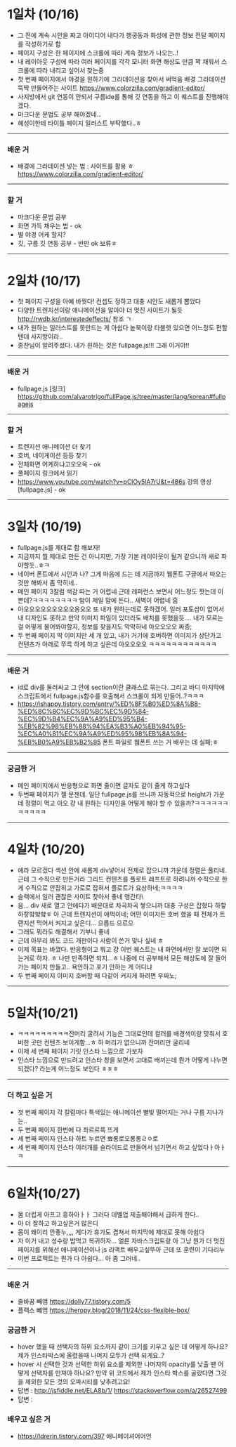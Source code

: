 # 1일차 (10/16)
- 그 전에 계속 시안을 짜고 아이디어 내다가 행궁동과 화성에 관한 정보 전달 페이지를 작성하기로 함
- 페이지 구성은 한 페이지에 스크롤에 따라 계속 정보가 나오는..!
- 내 레이아웃 구성에 따라 여러 페이지를 각각 모니터 화면 해상도 만큼 꽉 채워서 스크롤에 따라 내리고 싶어서 찾는중
- 첫 번째 페이지에서 야경을 원하기에 그라데이션을 찾아서 써먹음 배경 그라데이션 뚝딱 만들어주는 사이트 https://www.colorzilla.com/gradient-editor/
- 사지방에서 git 연동이 안되서 구름ide를 통해 깃 연동을 하고 이 퀘스트를 진행해야겠다.
- 마크다운 문법도 공부 해야겠네...
- 혜성이한테 타이틀 페이지 일러스트 부탁했다..ㅎ
---
### 배운 거
- 배경에 그라데이션 넣는 법 : 사이트를 활용 ㅎ https://www.colorzilla.com/gradient-editor/
---
### 할 거
- 마크다운 문법 공부
- 화면 가득 채우는 법 - ok
- 별 야경 어케 할지?
- 깃, 구름 깃 연동 공부 - 반만 ok 보류ㅎ
---
# 2일차 (10/17)
- 첫 페이지 구성을 아예 바꿧다! 컨셉도 정하고 대충 시안도 새롭게 뽑았다
- 다양한 트렌지션이랑 애니메이션을 알아야 더 멋진 사이트가 될듯 http://rwdb.kr/interestedeffects/ 참조 ㄱ
- 내가 원하는 일러스트를 못만드는 게 아쉽다 놑북이랑 타블렛 있으면 어느정도 편할텐데 사지방이라..
- 종찬님이 알려주셨다. 내가 원하는 것은 fullpage.js!!! 그래 이거야!!
---
### 배운 거
- fullpage.js [링크] https://github.com/alvarotrigo/fullPage.js/tree/master/lang/korean#fullpagejs
---
### 할 거
- 트렌지션 애니메이션 더 찾기
- 호버, 네이게이션 등등 찾기
- 전체화면 어케하냐고오오옥 - ok
- 풀페이지 링크에서 읽기
- https://www.youtube.com/watch?v=pClOy5lA7rU&t=486s 강의 영상 [fullpage.js] - ok
---
# 3일차 (10/19)
- fullpage.js를 제대로 함 해보자!
- 지금까지 뭘 제대로 만든 건 아니지만, 가장 기본 레이아웃이 될거 같으니까 새로 파야할듯..ㅎㅋ
- 네이버 폰트에서 시인과 나? 그게 마음에 드는 데 지금까지 웹폰트 구글에서 따오는 것만 해봐서 좀 막히네..
- 메인 페이지 3칼럼 색감 따는 거 어렵네 근데 레퍼런스 보면서 어느정도 짯는데 이쁜데?ㅋㅋㅋㅋㅋㅋㅋㅋ 밤이 제일 맘에 든다.. 새벽이 어렵네 흠
- 아오오오오오오오오오옹오오 또 내가 원하는데로 못하겠어. 일러 포토샵이 없어서 내 디자인도 못하고 만약 이미지 파일이 있더라도 배치를 못했을듯.... 내가 모르는 걸 어떻게 물어봐야할지, 정보를 찾을지도 막막하네 아오오오오 짜증;
- 두 번째 페이지 딱 이미지만 세 개 있고, 내가 거기에 호버하면 이미지가 상단가고 컨텐츠가 아래로 쭈륵 하게 하고 싶은데 아오오오오 ㅋㅋㅋㅋㅋㅋㅋㅋㅋㅋㅋㅋ
---
### 배운 거
- id로 div를 둘러싸고 그 안에 section이란 클래스로 묶는다. 그리고 바디 마지막에 스크립트에서 fullpage.js함수를 호출해서 스크롤이 되게 만들어..?ㅋㅋㅋ
- https://ishappy.tistory.com/entry/%ED%8F%B0%ED%8A%B8-%ED%8C%8C%EC%9D%BC%EC%9D%84-%EC%9D%B4%EC%9A%A9%ED%95%B4-%EB%82%98%EB%88%94%EA%B3%A0%EB%94%95-%EC%A0%81%EC%9A%A9%ED%95%98%EB%8A%94-%EB%B0%A9%EB%B2%95 폰트 파일로 웹폰트 쓰는 거 배우는 데 실패;ㅎ
---
### 궁금한 거
- 메인 페이지에서 반응형으로 화면 줄이면 글자도 같이 줄게 하고싶다
- 두번째 페이지가 젤 문젠데. 일단 fullpage.js를 쓰니까 자동적으로 height가 가운데 정렬이 먹고 아오 걍 내 원하는 디자인을 어떻게 해야 할 수 있을까?ㅋㅋㅋㅋㅋㅋㅋㅋㅋㅋㅋ
---
# 4일차 (10/20)
- 에라 모르겠다 섹션 안에 새롭게 div넣어서 전체로 잡으니까 가운데 정렬은 풀리네. 근데 그 수직으로 만든거라 그리드 컨텐츠를 플로트 레프트로 하려니까 수직으로 한게 수직으로 안잡히고 가로로 잡혀서 플로트가 요상하네;ㅋㅋㅋㅋ
- 슬랙에서 일러 괜찮은 사이트 찾아서 좋네 앵간타\
- 음... div 새로 열고 안에다가 배운대로 차곡차곡 쌓으니까 대충 구성은 잡혔다 하핳하캏햨햨햨ㅎ 아 근데 트랜지션이 애먹이네;  어떤 이미지든 호버 했을 때 전체가 트랜지션 먹어서 켜지고 싶은디...  으릅드 으르으
- 그래도 뭐라도 해결해서 기부니 좋네
- 근데 아무리 봐도 코드 개판이다 사람이 쓴거 맞나 싶네 ㅎ
- 이제 목표는 바꼈다. 반응형이고 뭐고 걍 이번 퀘스트는 내 화면에서만 잘 보이면 되는거로 하자. ㅎ 나만 만족하면 되지...ㅎ 나중에 더 공부해서 모든 해상도에 잘 들어가는 페이지 만들고.. 욕안하고 포기 안하는 게 어디냐
- 두 번째 페이지 이미지 호버할 때 다같이 커지게 하려면 우짜노;
---
# 5일차(10/21)
- ㅋㅋㅋㅋㅋㅋㅋㅋㅋ잔머리 굴려서 기능은 그대로인데 컬러를 배경색이랑 맞춰서 호버한 곳만 컨텐츠 보이게함...ㅎ 하 머리가 없으니까 잔머리만 굴리네
- 이제 세 번째 페이지 기릿 인스타 느낌으로 가보자
- 인스타 느낌으로 만드려고 인스타 창을 보면서 고대로 배끼는데 뭔가 어떻게 나누면 되겠다? 라는게 어느정도 보인다 ㅎㅎㅎ
---
### 더 하고 싶은 거
- 첫 번째 페이지 각 칼럼마다 특색있는 애니메이션 별빛 떨어지는 거나 구름 지나가는..
- 두 번째 페이지 한번에 다 좌르르륵 뜨게
- 세 번째 페이지 인스타 하트 누르면 뾰롱로오롱롱ㄹㅇ로
- 세 번째 페이지 인스타 여러개를 슬라이드로 만들어서 넘기면서 하고 싶었다ㅏ아ㅏㅋ
---
# 6일차(10/27)
- 몸 더럽게 아프고 흥하아ㅏㅏ 그러다 데벨업 제출해야해서 급하게 한다..
- 아 더 잘하고 하고싶은거 많은디
- 몸이 왜이리 안좋누,,,, 게다가 휴가도 겹쳐서 마지막에 제대로 못해 아쉽다
- 자 이거 내고 성수랑 밥먹고 복귀하자... 얼른 자바스크립트랑 아 그냥 뭔가 더 멋진 페이지를 위해선 애니메이션이나 js 리액트 배우고싶뚜아 근데 또 훈련이 기다리누
- 이번 프로젝트는 뭔가 다 아쉽다... 아 좀 그러네..
---
### 배운 거
- 줄바꿈 빼앰
https://dolly77.tistory.com/5
- 플랙스 뺴앰
https://heropy.blog/2018/11/24/css-flexible-box/
### 궁금한 거
- hover 했을 때 선택자의 하위 요소까지 같이 크기를 키우고 싶은 데 어떻게 하나요?
제가 인스타박스에 올렸을때 나머지 모두가 선택 되게요..?
- hover 시 선택한 것과 선택한 하위 요소를 제외한 나머지의 opacity를 낮출 땐 어떻게 선택자를 만져야 하나요?
만약 위 코드에서 제가 인스타 박스를 골랐다면 그것을 제외한 모든 것의 오파시티를 낮추려고요!
- 답변 : http://jsfiddle.net/ELA8b/1/   https://stackoverflow.com/a/26527499
- 답변 : 
### 배우고 싶은 거
 - https://ldrerin.tistory.com/397
애니메이셔어어언
